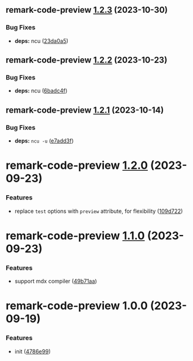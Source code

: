 ## remark-code-preview [1.2.3](https://github.com/bent10/remark-plugins/compare/remark-code-preview@1.2.2...remark-code-preview@1.2.3) (2023-10-30)


### Bug Fixes

* **deps:** ncu ([23da0a5](https://github.com/bent10/remark-plugins/commit/23da0a5ce3ceb607c8fd610c93b24b719416814b))

## remark-code-preview [1.2.2](https://github.com/bent10/remark-plugins/compare/remark-code-preview@1.2.1...remark-code-preview@1.2.2) (2023-10-23)


### Bug Fixes

* **deps:** ncu ([6badc4f](https://github.com/bent10/remark-plugins/commit/6badc4f9f6fdf9d026c6c5738d2c20d1dc9bfa74))

## remark-code-preview [1.2.1](https://github.com/bent10/remark-plugins/compare/remark-code-preview@1.2.0...remark-code-preview@1.2.1) (2023-10-14)


### Bug Fixes

* **deps:** `ncu -u` ([e7add3f](https://github.com/bent10/remark-plugins/commit/e7add3f090ebeae00045a96b7b60ea1c159ae591))

# remark-code-preview [1.2.0](https://github.com/bent10/remark-plugins/compare/remark-code-preview@1.1.0...remark-code-preview@1.2.0) (2023-09-23)


### Features

* replace `test` options with `preview` attribute, for flexibility ([109d722](https://github.com/bent10/remark-plugins/commit/109d722c65bda2d29eddbd6e22f5b0ba49b24e5d))

# remark-code-preview [1.1.0](https://github.com/bent10/remark-plugins/compare/remark-code-preview@1.0.0...remark-code-preview@1.1.0) (2023-09-23)


### Features

* support mdx compiler ([49b71aa](https://github.com/bent10/remark-plugins/commit/49b71aa7cbd2ff6b8197544f392f05d4f6b030c4))

# remark-code-preview 1.0.0 (2023-09-19)


### Features

* init ([4786e99](https://github.com/bent10/remark-plugins/commit/4786e992a5814fae7137670c062e8c1584e51bfa))
